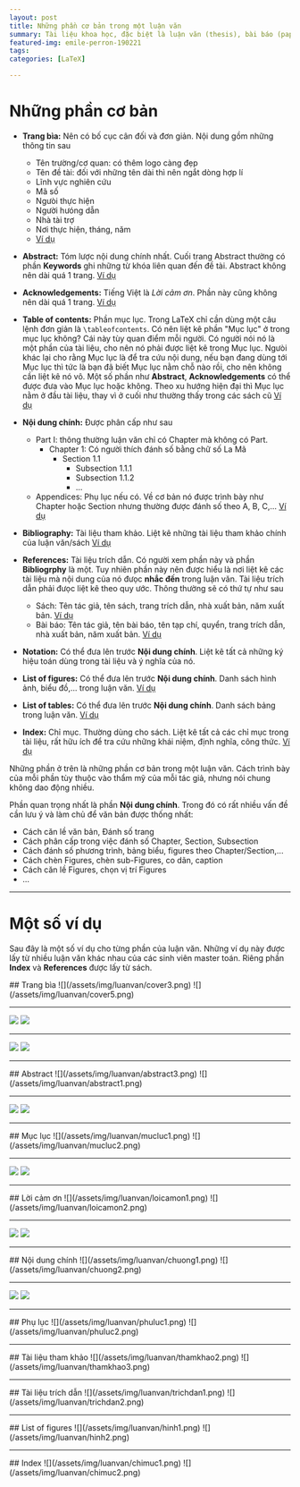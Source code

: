 ```yaml
---
layout: post
title: Những phần cơ bản trong một luận văn
summary: Tài liệu khoa học, đặc biệt là luận văn (thesis), bài báo (paper), sách (book),... cần tuân theo một số quy ước nhất định. 
featured-img: emile-perron-190221
tags: 
categories: [LaTeX]

---
```

# Những phần cơ bản

- **Trang bìa:** Nên có bố cục cân đối và đơn giản. Nội dung gồm những thông tin sau
	- Tên trường/cơ quan: có thêm logo càng đẹp
	- Tên đề tài: đối với những tên dài thì nên ngắt dòng hợp lí
	- Lĩnh vực nghiên cứu
	- Mã số
	- Ngưòi thực hiện
	- Người hưóng dẫn
	- Nhà tài trợ
	- Nơi thực hiện, tháng, năm
	- [Ví dụ](#bia)

- **Abstract:** Tóm lược nội dung chính nhất. Cuối trang Abstract thường có phần **Keywords** ghi những từ khóa liên quan đến đề tài. Abstract không nên dài quá 1 trang. [Ví dụ](#tomtat)

- **Acknowledgements:** Tiếng Việt là *Lời cảm ơn*. Phần này cũng không nên dài quá 1 trang. [Ví dụ](#loicamon)

- **Table of contents:** Phần mục lục. Trong LaTeX chỉ cần dùng một câu lệnh đơn giản là `\tableofcontents`. Có nên liệt kê phần "Mục lục" ở trong mục lục không? Cái này tùy quan điểm mỗi người. Có người nói nó là một phần của tài liệu, cho nên nó phải được liệt kê trong Mục lục. Ngưòi khác lại cho rằng Mục lục là để tra cứu nội dung, nếu bạn đang dùng tới Mục lục thì tức là bạn đã biết Mục lục nằm chỗ nào rồi, cho nên không cần liệt kê nó vô. Một số phần như **Abstract**, **Acknowledgements** có thể được đưa vào Mục lục hoặc không. Theo xu hướng hiện đại thì Mục lục nằm ở đầu tài liệu, thay vì ở cuối như thường thấy trong các sách cũ [Ví dụ](#mucluc)

- **Nội dung chính:** Được phân cấp như sau
	- Part I: thông thường luận văn chỉ có Chapter mà không có Part. 
		- Chapter 1: Có người thích đánh số bằng chữ số La Mã 
			- Section 1.1
				- Subsection 1.1.1
				- Subsection 1.1.2
				- ...
	- Appendices: Phụ lục nếu có. Về cơ bản nó được trình bày như Chapter hoặc Section nhưng thường được đánh số theo A, B, C,... [Ví dụ](#phuluc)

- **Bibliography:** Tài liệu tham khảo. Liệt kê những tài liệu tham khảo chính của luận văn/sách [Ví dụ](#thamkhao)
	

- **References:** Tài liệu trích dẫn. Có người xem phần này và phần **Bibliogrphy** là một. Tuy nhiên phần này nên được hiểu là nơi liệt kê các tài liệu mà nội dung của nó đưọc **nhắc đến** trong luận văn. Tài liệu trích dẫn phải đưọc liệt kê theo quy ước. Thông thường sẽ có thứ tự như sau
	- Sách: Tên tác giả,   tên sách, trang trích dẫn, nhà xuất bản, năm xuất bản. [Ví dụ](#trichdan)
	- Bài báo: Tên tác giả, tên bài báo, tên tạp chí, quyển, trang trích dẫn, nhà xuất bản, năm xuất bản. [Ví dụ](#trichdan)

- **Notation:** Có thể đưa lên trước **Nội dung chính**. Liệt kê tất cả những ký hiệu toán dùng trong tài liệu và ý nghĩa của nó.

- **List of figures:** Có thể đưa lên trước **Nội dung chính**. Danh sách hình ảnh, biểu đồ,... trong luận văn. [Ví dụ](#hinh)

- **List of tables:** Có thể đưa lên trước **Nội dung chính**. Danh sách bảng trong luận văn. [Ví dụ](#hinh)

- **Index:** Chỉ mục. Thường dùng cho sách. Liệt kê tất cả các chỉ mục trong tài liệu, rất hữu ích để tra cứu những khái niệm, định nghĩa, công thức. [Ví dụ](#chimuc)


<div class="alert tip" markdown="1">
Những phần ở trên là những phần cơ bản trong một luận văn. Cách trình bày của mỗi phần tùy thuộc vào thẩm mỹ của mỗi tác giả, nhưng nói chung không dao động nhiều. 
</div>

Phần quan trọng nhất là phần **Nội dung chính**. Trong đó có rất nhiều vấn đề cần lưu ý và làm chủ để văn bản được thống nhất:

- Cách căn lề văn bản, Đánh số trang
- Cách phân cấp trong việc đánh số Chapter, Section, Subsection
- Cách đánh số phương trình, bảng biểu, figures theo Chapter/Section,...
- Cách chèn Figures, chèn sub-Figures, co dãn, caption
- Cách căn lề Figures, chọn vị trí Figures
- ...

---
# Một số ví dụ
Sau đây là một số ví dụ cho từng phần của luận văn. Những ví dụ này được lấy từ nhiều luận văn khác nhau của các sinh viên master toán. Riêng phần **Index** và **References** được lấy từ sách.

<a name="bia"/>
## Trang bìa
![](/assets/img/luanvan/cover3.png)
![](/assets/img/luanvan/cover5.png)

---
![](/assets/img/luanvan/cover2.png)
![](/assets/img/luanvan/cover4.png)

---
![](/assets/img/luanvan/cover6.png)
![](/assets/img/luanvan/cover7.png)

---
<a name="tomtat"/>
## Abstract
![](/assets/img/luanvan/abstract3.png)
![](/assets/img/luanvan/abstract1.png)

---
![](/assets/img/luanvan/abstract2.png)
![](/assets/img/luanvan/abstract4.png)

---
<a name="mucluc"/>
## Mục lục
![](/assets/img/luanvan/mucluc1.png)
![](/assets/img/luanvan/mucluc2.png)

---
![](/assets/img/luanvan/mucluc3.png)
![](/assets/img/luanvan/mucluc4.png)

---
<a name="loicamon"/>
## Lời cảm ơn
![](/assets/img/luanvan/loicamon1.png)
![](/assets/img/luanvan/loicamon2.png)

---
![](/assets/img/luanvan/loicamon3.png)
![](/assets/img/luanvan/loicamon4.png)

---
<a name="noidung"/>
## Nội dung chính
![](/assets/img/luanvan/chuong1.png)
![](/assets/img/luanvan/chuong2.png)

---
![](/assets/img/luanvan/chuong3.png)
![](/assets/img/luanvan/chuong5.png)

---
<a name="phuluc"/>
## Phụ lục
![](/assets/img/luanvan/phuluc1.png)
![](/assets/img/luanvan/phuluc2.png)

---
<a name="thamkhao"/>
## Tài liệu tham khảo
![](/assets/img/luanvan/thamkhao2.png)
![](/assets/img/luanvan/thamkhao3.png)

---
<a name="trichdan"/>
## Tài liệu trích dẫn
![](/assets/img/luanvan/trichdan1.png)
![](/assets/img/luanvan/trichdan2.png)

---
<a name="hinh"/>
## List of figures
![](/assets/img/luanvan/hinh1.png)
![](/assets/img/luanvan/hinh2.png)


---
<a name="chimuc"/>
## Index
![](/assets/img/luanvan/chimuc1.png)
![](/assets/img/luanvan/chimuc2.png)

